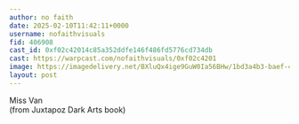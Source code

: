 ```yaml
---
author: no faith
date: 2025-02-10T11:42:11+0000
username: nofaithvisuals
fid: 406908
cast_id: 0xf02c42014c85a352ddfe146f486fd5776cd734db
cast: https://warpcast.com/nofaithvisuals/0xf02c4201
image: https://imagedelivery.net/BXluQx4ige9GuW0Ia56BHw/1bd3a4b3-baef-4c54-48fe-bbc4a933ae00/original
layout: post
---
```

Miss Van   
(from Juxtapoz Dark Arts book)  

<img src='https://imagedelivery.net/BXluQx4ige9GuW0Ia56BHw/1bd3a4b3-baef-4c54-48fe-bbc4a933ae00/original' alt='' referrerpolicy='no-referrer'/>